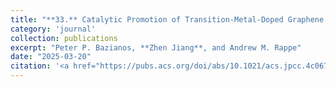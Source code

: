 ```yaml
---
title: "**33.** Catalytic Promotion of Transition-Metal-Doped Graphene Cathodes in Li-CO2 Batteries"
category: 'journal'
collection: publications
excerpt: "Peter P. Bazianos, **Zhen Jiang**, and Andrew M. Rappe"
date: "2025-03-20"
citation: '<a href="https://pubs.acs.org/doi/abs/10.1021/acs.jpcc.4c06763"> <span style="color: blue"><i><B> J. Phys. Chem. C</B></i></span> accepted (2025) </a>'
---
```

